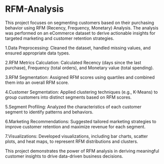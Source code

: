 # RFM-Analysis
This project focuses on segmenting customers based on their purchasing behavior using RFM (Recency, Frequency, Monetary) Analysis. The analysis was performed on an eCommerce dataset to derive actionable insights for targeted marketing and customer retention strategies.

1.Data Preprocessing:
Cleaned the dataset, handled missing values, and ensured appropriate data types.

2.RFM Metrics Calculation:
Calculated Recency (days since the last purchase), Frequency (total orders), and Monetary value (total spending).

3.RFM Segmentation:
Assigned RFM scores using quartiles and combined them into an overall RFM score.

4.Customer Segmentation:
Applied clustering techniques (e.g., K-Means) to group customers into distinct segments based on RFM scores.

5.Segment Profiling:
Analyzed the characteristics of each customer segment to identify patterns and behaviors.

6.Marketing Recommendations:
Suggested tailored marketing strategies to improve customer retention and maximize revenue for each segment.

7.Visualizations:
Developed visualizations, including bar charts, scatter plots, and heat maps, to represent RFM distributions and clusters.

This project demonstrates the power of RFM analysis in deriving meaningful customer insights to drive data-driven business decisions.


